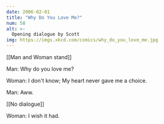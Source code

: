 ```yaml
---
date: 2006-02-01
title: "Why Do You Love Me?"
num: 58
alt: >-
  Opening dialogue by Scott
img: https://imgs.xkcd.com/comics/why_do_you_love_me.jpg
---
```

[[Man and Woman stand]]

Man: Why do you love me?

Woman: I don't know; My heart never gave me a choice.

Man: Aww.

[[No dialogue]]

Woman: I wish it had.

